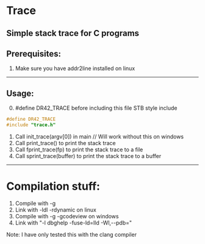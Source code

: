 # Trace
Simple stack trace for C programs
--------------------------------------------------------------------------
## Prerequisites:
1. Make sure you have addr2line installed on linux
--------------------------------------------------------------------------
## Usage:
0. #define DR42_TRACE before including this file
STB style include
```c
#define DR42_TRACE
#include "trace.h"
```
1. Call init_trace(argv[0]) in main // Will work without this on windows
2. Call print_trace() to print the stack trace
3. Call fprint_trace(fp) to print the stack trace to a file
4. Call sprint_trace(buffer) to print the stack trace to a buffer
--------------------------------------------------------------------------
# Compilation stuff:
1. Compile with -g
2. Link with -ldl -rdynamic on linux
3. Compile with -g -gcodeview on windows
4. Link with "-l dbghelp -fuse-ld=lld -Wl,--pdb="

Note: I have only tested this with the clang compiler
